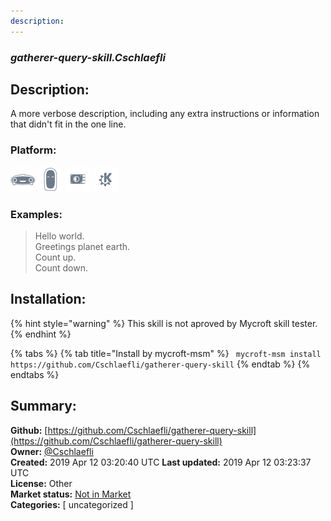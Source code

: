 ```yaml
---
description: 
---
```


### _gatherer-query-skill.Cschlaefli_  
## Description:  
A more verbose description, including any extra instructions or
information that didn't fit in the one line.  
  
### Platform:  
 ![Mark I](../.gitbook/assets/mark-1-icon.png)  ![Mark II](../.gitbook/assets/mark-2-icon.png)  ![Picroft](../.gitbook/assets/picroft-icon.png)  ![plasmoid](../.gitbook/assets/kde.png)   
### Examples:  
> Hello world.  
> Greetings planet earth.  
> Count up.  
> Count down.  
  
## Installation:  
{% hint style="warning" %}
This skill is not aproved by Mycroft skill tester.
{% endhint %}
    
{% tabs %}
{% tab title="Install by mycroft-msm" %}
``` mycroft-msm install https://github.com/Cschlaefli/gatherer-query-skill```
{% endtab %}
  {% endtabs %}
    
## Summary:  
**Github:** [https://github.com/Cschlaefli/gatherer-query-skill](https://github.com/Cschlaefli/gatherer-query-skill)  
**Owner:** [@Cschlaefli](https://github.com/Cschlaefli)  
**Created:** 2019 Apr 12 03:20:40 UTC  **Last updated:** 2019 Apr 12 03:23:37 UTC  
**License:** Other  
**Market status:** [Not in Market](https://market.mycroft.ai/skill/)  
**Categories:** [ uncategorized ]   
